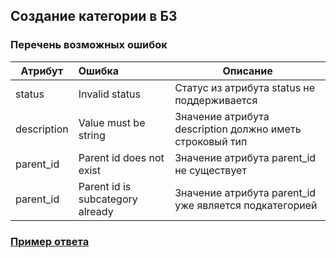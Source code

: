 ## Создание категории в БЗ
### Перечень возможных ошибок
| Атрибут | Ошибка                        | Описание                                            |
|---------|:------------------------------|-----------------------------------------------------|
| status | Invalid status | Статус из атрибута status не поддерживается |
| description | Value must be string | Значение атрибута description должно иметь строковый тип |
| parent_id | Parent id does not exist | Значение атрибута parent_id не существует |
| parent_id | Parent id is subcategory already | Значение атрибута parent_id уже является подкатегорией |
### [Пример ответа](https://github.com/ekvio-dev/integration-api-response-examples/blob/master/examples/v2/information/information_category_create.json)